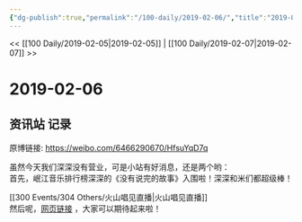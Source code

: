 ```yaml
---
{"dg-publish":true,"permalink":"/100-daily/2019-02-06/","title":"2019-02-06"}
---
```



<< [[100 Daily/2019-02-05\|2019-02-05]] | [[100 Daily/2019-02-07\|2019-02-07]] >>

# 2019-02-06

## 资讯站 记录

原博链接: https://weibo.com/6466290670/HfsuYqD7q

虽然今天我们深深没有营业，可是小站有好消息，还是两个哟：  
首先，岷江音乐排行榜深深的《没有说完的故事》入围啦！深深和米们都超级棒！

[[300 Events/304 Others/火山唱见直播\|火山唱见直播]]  
然后呢，[网页链接](https://t.cn/EctDNPM) ，大家可以期待起来啦！
